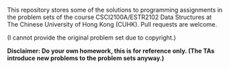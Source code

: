 This repository stores some of the solutions to programming assignments in the problem sets of the course CSCI2100A/ESTR2102 Data Structures at The Chinese University of Hong Kong (CUHK). Pull requests are welcome.

(I cannot provide the original problem set due to copyright.)

**Disclaimer: Do your own homework, this is for reference only. (The TAs introduce new problems to the problem sets anyway.)**